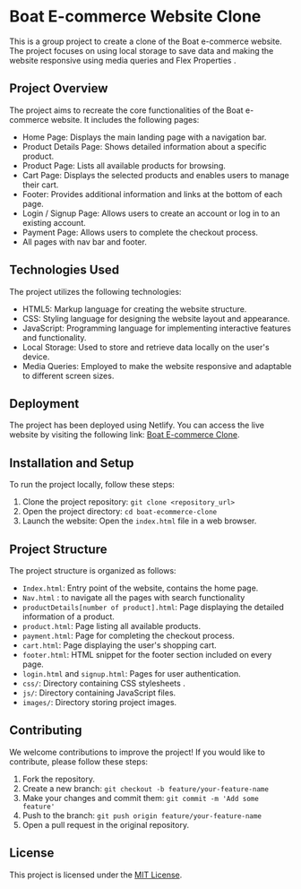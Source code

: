 # Boat E-commerce Website Clone
This is a group project to create a clone of the Boat e-commerce website. The project focuses on using local storage to save data and making the website responsive using 
media queries and Flex Properties . 

## Project Overview
The project aims to recreate the core functionalities of the Boat e-commerce website. It includes the following pages:

- Home Page: Displays the main landing page with a navigation bar.
- Product Details Page: Shows detailed information about a specific product.
- Product Page: Lists all available products for browsing.
- Cart Page: Displays the selected products and enables users to manage their cart.
- Footer: Provides additional information and links at the bottom of each page.
- Login / Signup Page: Allows users to create an account or log in to an existing account.
- Payment Page: Allows users to complete the checkout process.
- All pages with nav bar and footer.

## Technologies Used
The project utilizes the following technologies:

- HTML5: Markup language for creating the website structure.
- CSS: Styling language for designing the website layout and appearance.
- JavaScript: Programming language for implementing interactive features and functionality.
- Local Storage: Used to store and retrieve data locally on the user's device.
- Media Queries: Employed to make the website responsive and adaptable to different screen sizes.


## Deployment
The project has been deployed using Netlify. You can access the live website by visiting the following link: [Boat E-commerce Clone](https://storied-chimera-2168ba.netlify.app/).


## Installation and Setup
To run the project locally, follow these steps:

1. Clone the project repository: `git clone <repository_url>`
2. Open the project directory: `cd boat-ecommerce-clone`
3. Launch the website: Open the `index.html` file in a web browser.


## Project Structure
The project structure is organized as follows:

- `Index.html`: Entry point of the website, contains the home page.
-  `Nav.html` : to navigate all the pages with search functionality
- `productDetails[number of product].html`: Page displaying the detailed information of a product.
- `product.html`: Page listing all available products.
- `payment.html`: Page for completing the checkout process.
- `cart.html`: Page displaying the user's shopping cart.
- `footer.html`: HTML snippet for the footer section included on every page.
- `login.html` and `signup.html`: Pages for user authentication.
- `css/`: Directory containing CSS stylesheets .
- `js/`: Directory containing JavaScript files.
- `images/`: Directory storing project images.



## Contributing
We welcome contributions to improve the project! If you would like to contribute, please follow these steps:

1. Fork the repository.
2. Create a new branch: `git checkout -b feature/your-feature-name`
3. Make your changes and commit them: `git commit -m 'Add some feature'`
4. Push to the branch: `git push origin feature/your-feature-name`
5. Open a pull request in the original repository.

## License
This project is licensed under the [MIT License](LICENSE).

